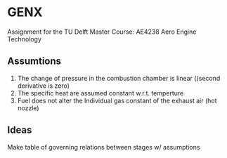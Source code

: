 # GENX
Assignment for the TU Delft Master Course: AE4238 Aero Engine Technology

## Assumtions
1. The change of pressure in the combustion chamber is linear ()second derivative is zero)
2. The specific heat are assumed constant w.r.t. temperture
3. Fuel does not alter the Individual gas constant of the exhaust air (hot nozzle)

## Ideas
Make table of governing relations between stages w/ assumptions